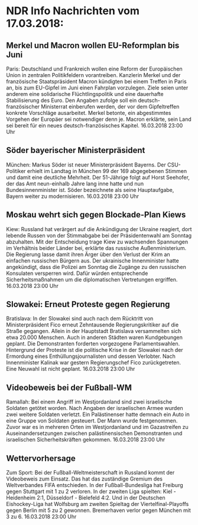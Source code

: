 # NDR Info Nachrichten vom 17.03.2018:


## Merkel und Macron wollen EU-Reformplan bis Juni
Paris:		Deutschland und Frankreich wollen eine Reform der Europäischen Union in zentralen Politikfeldern vorantreiben. Kanzlerin Merkel und der französische Staatspräsident Macron kündigten bei einem Treffen in Paris an, bis zum EU-Gipfel im Juni einen Fahrplan vorzulegen. Ziele seien unter anderem eine solidarische Flüchtlingspolitik und eine dauerhafte Stabilisierung des Euro. Den Angaben zufolge soll ein deutsch-französischer Ministerrat einberufen werden, der vor dem Gipfeltreffen konkrete Vorschläge ausarbeitet. Merkel betonte, ein abgestimmtes Vorgehen der Europäer sei notwendiger denn je. Macron erklärte, sein Land sei bereit für ein neues deutsch-französisches Kapitel. 16.03.2018 23:00 Uhr 

## Söder bayerischer Ministerpräsident
München:	Markus Söder ist neuer Ministerpräsident Bayerns. Der CSU-Politiker erhielt im Landtag in München 99 der 169 abgegebenen Stimmen und damit eine deutliche Mehrheit. Der 51-Jährige folgt auf Horst Seehofer, der das Amt neun-einhalb Jahre lang inne hatte und nun Bundesinnenminister ist. Söder bezeichnete als seine Hauptaufgabe, Bayern weiter zu modernisieren. 16.03.2018 23:00 Uhr 

## Moskau wehrt sich gegen Blockade-Plan Kiews
Kiew: Russland hat verärgert auf die Ankündigung der Ukraine reagiert, dort lebende Russen von der Stimmabgabe bei der Präsidentenwahl am Sonntag abzuhalten. Mit der Entscheidung trage Kiew zu wachsenden Spannungen im Verhältnis beider Länder bei, erklärte das russische Außenministerium. Die Regierung lasse damit ihren Ärger über den Verlust der Krim an einfachen russischen Bürgern aus. Der ukrainische Innenminister hatte angekündigt, dass die Polizei am Sonntag die Zugänge zu den russischen Konsulaten versperren wird. Dafür würden entsprechende Sicherheitsmaßnahmen um die diplomatischen Vertretungen ergriffen. 16.03.2018 23:00 Uhr 

## Slowakei: Erneut Proteste gegen Regierung
Bratislava: In der Slowakei sind auch nach dem Rücktritt von Ministerpräsident Fico erneut Zehntausende Regierungskritiker auf die Straße gegangen. Allein in der Hauptstadt Bratislava versammelten sich etwa 20.000 Menschen. Auch in anderen Städten waren Kundgebungen geplant. Die Demonstranten forderten vorgezogene Parlamentswahlen. Hintergrund der Proteste ist die politische Krise in der Slowakei nach der Ermordung eines Enthüllungsjournalisten und dessen Verlobter. Nach Innenminister Kalinak war gestern Regierungschef Fico zurückgetreten. Eine Neuwahl ist nicht geplant. 16.03.2018 23:00 Uhr 

## Videobeweis bei der Fußball-WM
Ramallah: Bei einem Angriff im Westjordanland sind zwei israelische Soldaten getötet worden. Nach Angaben der israelischen Armee wurden zwei weitere Soldaten verletzt. Ein Palästinenser hatte demnach ein Auto in eine Gruppe von Soldaten gesteuert. Der Mann wurde festgenommen. Zuvor war es in mehreren Orten im Westjordanland und im Gazastreifen zu Auseinandersetzungen zwischen palästinensischen Demonstranten und israelischen Sicherheitskräften gekommen. 16.03.2018 23:00 Uhr 

## Wettervorhersage
Zum Sport: Bei der Fußball-Weltmeisterschaft in Russland kommt der Videobeweis zum Einsatz. Das hat das zuständige Gremium des Weltverbandes FIFA entschieden. In der Fußball-Bundesliga hat Freiburg gegen Stuttgart mit 1 zu 2 verloren. In der zweiten Liga spielten: Kiel - Heidenheim 2:1,
Düsseldorf - Bielefeld 4:2. Und in der Deutschen Eishockey-Liga hat Wolfsburg am zweiten Spieltag der Viertelfinal-Playoffs gegen Berlin mit 5 zu 2 gewonnen. Bremerhaven verlor gegen München mit 3 zu 6. 16.03.2018 23:00 Uhr 
